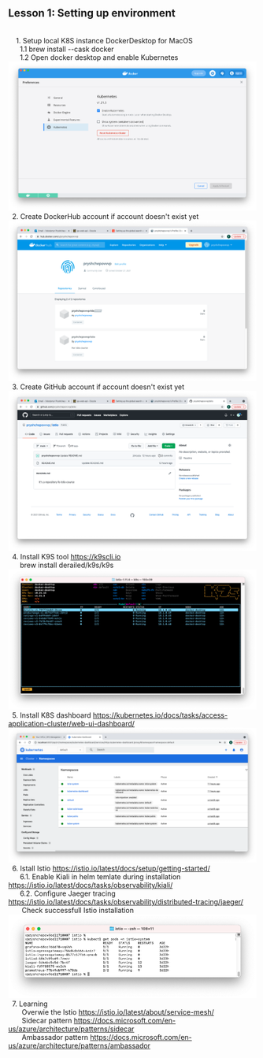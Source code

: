 &nbsp;&nbsp;<h2>Lesson 1: Setting up environment </h2><br>
&nbsp;&nbsp;&nbsp;&nbsp;1. Setup local K8S instance DockerDesktop for MacOS <br>
&nbsp;&nbsp;&nbsp;&nbsp;&nbsp;&nbsp;1.1 brew install --cask docker <br>
&nbsp;&nbsp;&nbsp;&nbsp;&nbsp;&nbsp;1.2 Open docker desktop and enable Kubernetes
![Screenshot](Lesson1/k8s_in_dd.png)
&nbsp;&nbsp;2. Create DockerHub account if account doesn't exist yet
![Screenshot](Lesson1/DockerHub.png)
&nbsp;&nbsp;3. Create GitHub account if account doesn't exist yet
![Screenshot](Lesson1/GitHub.png)
&nbsp;&nbsp;4. Install K9S tool https://k9scli.io <br>
&nbsp;&nbsp;&nbsp;&nbsp;&nbsp;&nbsp;brew install derailed/k9s/k9s <br>
![Screenshot](Lesson1/k9s.png)
&nbsp;&nbsp;5. Install K8S dashboard https://kubernetes.io/docs/tasks/access-application-cluster/web-ui-dashboard/ <br>
![Screenshot](Lesson1/K8S_dashboard.png)
&nbsp;&nbsp;6. Istall Istio https://istio.io/latest/docs/setup/getting-started/ <br>
&nbsp;&nbsp;&nbsp;&nbsp;&nbsp;&nbsp;6.1. Enable Kiali in helm temlate during installation https://istio.io/latest/docs/tasks/observability/kiali/ <br> 
&nbsp;&nbsp;&nbsp;&nbsp;&nbsp;&nbsp;6.2. Configure Jaeger tracing https://istio.io/latest/docs/tasks/observability/distributed-tracing/jaeger/ <br>
&nbsp;&nbsp;&nbsp;&nbsp;&nbsp;&nbsp; Check successfull Istio installation
![Screenshot](Lesson1/Istio.png)
&nbsp;&nbsp;7. Learning <br>
&nbsp;&nbsp;&nbsp;&nbsp;&nbsp;&nbsp; Overwie the Istio https://istio.io/latest/about/service-mesh/ <br>
&nbsp;&nbsp;&nbsp;&nbsp;&nbsp;&nbsp; Sidecar pattern https://docs.microsoft.com/en-us/azure/architecture/patterns/sidecar <br>
&nbsp;&nbsp;&nbsp;&nbsp;&nbsp;&nbsp; Ambassador pattern https://docs.microsoft.com/en-us/azure/architecture/patterns/ambassador 
